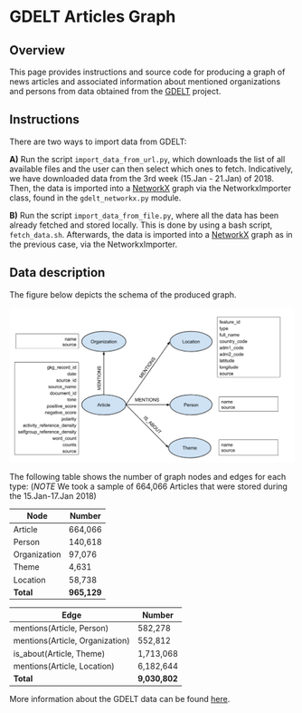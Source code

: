 # GDELT Articles Graph

## Overview

This page provides instructions and source code for producing a graph of news articles and associated information about mentioned organizations and persons from data obtained from the [GDELT](https://www.gdeltproject.org/) project.

## Instructions

There are two ways to import data from GDELT:

**A)** Run the script `import_data_from_url.py`, which downloads the list of all available files and the user can then select which ones to fetch. Indicatively, we have downloaded data from the 3rd week (15.Jan - 21.Jan) of 2018. Then, the data is imported into a [NetworkX](https://networkx.github.io/) graph via the NetworkxImporter class, found in the `gdelt_networkx.py` module.

**B)** Run the script `import_data_from_file.py`, where all the data has been already fetched and stored locally. This is done by using a bash script, `fetch_data.sh`. Afterwards, the data is imported into a [NetworkX](https://networkx.github.io/) graph as in the previous case, via the NetworkxImporter.


## Data description

The figure below depicts the schema of the produced graph.

![alt text](GDELT_Schema.png)

The following table shows the number of graph nodes and edges for each type:
(*NOTE* We took a sample of 664,066 Articles that were stored during the 15.Jan-17.Jan 2018)

| Node | Number |
| --- | --- |
| Article | 664,066 |
| Person | 140,618 |
| Organization | 97,076 |
| Theme | 4,631 |
| Location | 58,738 |
| **Total** | **965,129** |

| Edge | Number |
| --- | --- |
| mentions(Article, Person) | 582,278 |
| mentions(Article, Organization) | 552,812 |
| is_about(Article, Theme) | 1,713,068 |
| mentions(Article, Location) | 6,182,644 |
| **Total** | **9,030,802** |

More information about the GDELT data can be found [here](http://data.gdeltproject.org/documentation/GDELT-Global_Knowledge_Graph_Codebook-V2.1.pdf).
